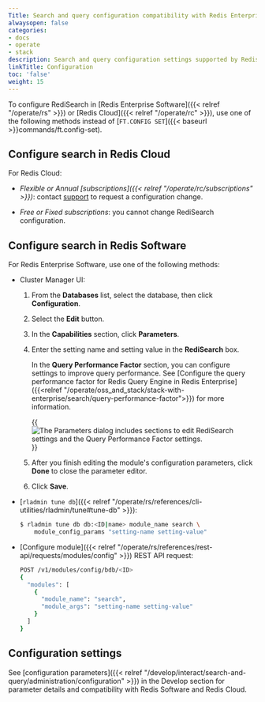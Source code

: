 ```yaml
---
Title: Search and query configuration compatibility with Redis Enterprise
alwaysopen: false
categories:
- docs
- operate
- stack
description: Search and query configuration settings supported by Redis Enterprise Software and Redis Cloud.
linkTitle: Configuration
toc: 'false'
weight: 15
---
```


To configure RediSearch in [Redis Enterprise Software]({{< relref "/operate/rs" >}}) or [Redis Cloud]({{< relref "/operate/rc" >}}), use one of the following methods instead of [`FT.CONFIG SET`]({{< baseurl >}}commands/ft.config-set).

## Configure search in Redis Cloud

For Redis Cloud:

- _Flexible or Annual [subscriptions]({{< relref "/operate/rc/subscriptions" >}})_: contact [support](https://redis.com/company/support/) to request a configuration change.
    
- _Free or Fixed subscriptions_: you cannot change RediSearch configuration.

## Configure search in Redis Software

For Redis Enterprise Software, use one of the following methods:

- Cluster Manager UI:

  1. From the **Databases** list, select the database, then click **Configuration**.

  1. Select the **Edit** button.

  1. In the **Capabilities** section, click **Parameters**.

  1. Enter the setting name and setting value in the **RediSearch** box.
  
      In the **Query Performance Factor** section, you can configure settings to improve query performance. See [Configure the query performance factor for Redis Query Engine in Redis Enterprise]({{<relref "/operate/oss_and_stack/stack-with-enterprise/search/query-performance-factor">}}) for more information.

      {{<image filename="images/rs/screenshots/databases/rs-config-search-params.png" alt="The Parameters dialog includes sections to edit RediSearch settings and the Query Performance Factor settings.">}}

  1. After you finish editing the module's configuration parameters, click **Done** to close the parameter editor.

  1. Click **Save**.

- [`rladmin tune db`]({{< relref "/operate/rs/references/cli-utilities/rladmin/tune#tune-db" >}}):

    ```sh
    $ rladmin tune db db:<ID|name> module_name search \
        module_config_params "setting-name setting-value"
    ```

- [Configure module]({{< relref "/operate/rs/references/rest-api/requests/modules/config" >}}) REST API request:

    ```sh
    POST /v1/modules/config/bdb/<ID>
    {
      "modules": [
        {
          "module_name": "search",
          "module_args": "setting-name setting-value"
        }
      ]
    }
    ```

## Configuration settings

See [configuration parameters]({{< relref "/develop/interact/search-and-query/administration/configuration" >}}) in the Develop section for parameter details and compatibility with Redis Software and Redis Cloud.
